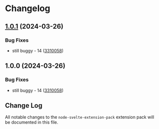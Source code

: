 # Changelog

## [1.0.1](https://github.com/ITMCdev/vscode-extensions/compare/node-svelte-extension-pack-v1.0.0...node-svelte-extension-pack-v1.0.1) (2024-03-26)


### Bug Fixes

* still buggy - 14 ([3310058](https://github.com/ITMCdev/vscode-extensions/commit/3310058b0fa82ef15cbcb983946897a2c09a98f6))

## 1.0.0 (2024-03-26)


### Bug Fixes

* still buggy - 14 ([3310058](https://github.com/ITMCdev/vscode-extensions/commit/3310058b0fa82ef15cbcb983946897a2c09a98f6))

## Change Log
All notable changes to the `node-svelte-extension-pack` extension pack will be documented in this file.
